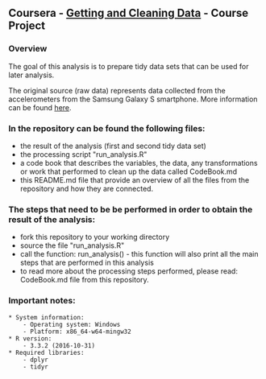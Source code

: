 ## Coursera - [Getting and Cleaning Data](https://www.coursera.org/learn/data-cleaning) - Course Project

### Overview
The goal of this analysis is to prepare tidy data sets that can be used for later analysis. 

The original source (raw data) represents data collected from the accelerometers from the Samsung Galaxy S smartphone. More information can be found [here](http://archive.ics.uci.edu/ml/datasets/Human+Activity+Recognition+Using+Smartphones).

### In the repository can be found the following files:
* the result of the analysis (first and second tidy data set)
* the processing script "run_analysis.R"
* a code book that describes the variables, the data, any transformations or work that performed to clean up the data called CodeBook.md
* this README.md file that provide an overview of all the files from the repository and how they are connected.

### The steps that need to be be performed in order to obtain the result of the analysis:
* fork this repository to your working directory
* source the file "run_analysis.R"
* call the function: run_analysis() - this function will also print all the main steps that are performed in this analysis
* to read more about the processing steps performed, please read: CodeBook.md file from this repository.

### Important notes:
    * System information:
        - Operating system: Windows
        - Platform: x86_64-w64-mingw32
    * R version:
        - 3.3.2 (2016-10-31)
    * Required libraries: 
        - dplyr
        - tidyr
